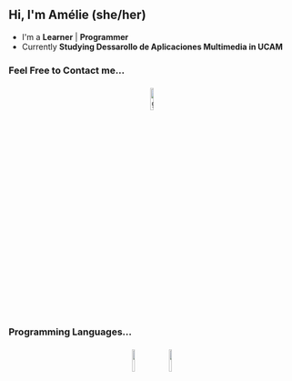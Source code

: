 ## Hi, I'm Amélie (she/her)

- I'm a **Learner** | **Programmer**
- Currently **Studying Dessarollo de Aplicaciones Multimedia in UCAM**

### Feel Free to Contact me...

<p align="center">
	<a href="https://github.com/amgv13"><img alt="github" width="10%" style="padding:5px" src="https://img.icons8.com/clouds/100/000000/github.png"/></a>
</p>

### Programming Languages...

<p align="center">
	<img width="10%" style="padding:5px" src="https://img.icons8.com/color/144/000000/java-coffee-cup-logo.png"/>
	<img width="10%" style="padding:5px" src="https://img.icons8.com/color/144/000000/python.png"/>
</p>
